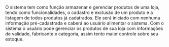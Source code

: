 O sistema tem como função armazenar e gerenciar produtos de uma loja, tendo como funcionalidades, o cadastro e exclusão de um produto e a listagem de todos produtos já cadatrados. Ele será iniciado com nenhuma informação pré-cadastrada e caberá ao usuário alimentar o sistema. Com o sistema o usuário pode gerenciar os produtos de sua loja com informações de validade, fabricante e categoria, assim tento maior controle sobre seu estoque.
